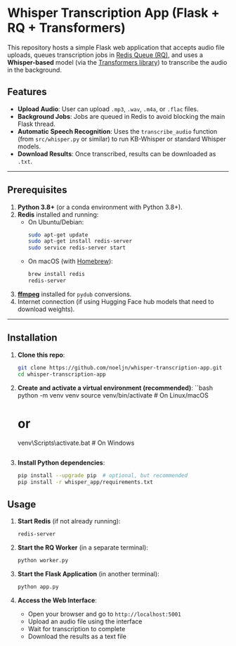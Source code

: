 # Whisper Transcription App (Flask + RQ + Transformers)

This repository hosts a simple Flask web application that accepts audio file uploads, queues transcription jobs in [Redis Queue (RQ)](https://python-rq.org/), and uses a **Whisper-based** model (via the [Transformers library](https://github.com/huggingface/transformers)) to transcribe the audio in the background.

## Features

- **Upload Audio**: User can upload `.mp3`, `.wav`, `.m4a`, or `.flac` files.
- **Background Jobs**: Jobs are queued in Redis to avoid blocking the main Flask thread.
- **Automatic Speech Recognition**: Uses the `transcribe_audio` function (from `src/whisper.py` or similar) to run KB-Whisper or standard Whisper models.
- **Download Results**: Once transcribed, results can be downloaded as `.txt`.

---

## Prerequisites

1. **Python 3.8+** (or a conda environment with Python 3.8+).
2. **Redis** installed and running:
   - On Ubuntu/Debian:
     ```bash
     sudo apt-get update
     sudo apt-get install redis-server
     sudo service redis-server start
     ```
   - On macOS (with [Homebrew](https://brew.sh/)):
     ```bash
     brew install redis
     redis-server
     ```
3. [**ffmpeg**](https://ffmpeg.org/) installed for `pydub` conversions.
4. Internet connection (if using Hugging Face hub models that need to download weights).

---

## Installation

1. **Clone this repo**:
   ```bash
   git clone https://github.com/noeljn/whisper-transcription-app.git
   cd whisper-transcription-app
   ```

2. **Create and activate a virtual environment (recommended)**:
    ``bash
    python -m venv venv
    source venv/bin/activate  # On Linux/macOS
    # or
    venv\Scripts\activate.bat  # On Windows
    ````

3. **Install Python dependencies**:
    ```bash
    pip install --upgrade pip  # optional, but recommended
    pip install -r whisper_app/requirements.txt
    ```

## Usage
1. **Start Redis** (if not already running):
   ```bash
   redis-server
   ```

2. **Start the RQ Worker** (in a separate terminal):
   ```bash
   python worker.py
   ```

3. **Start the Flask Application** (in another terminal):
   ```bash
   python app.py
   ```

4. **Access the Web Interface**:
   - Open your browser and go to `http://localhost:5001`
   - Upload an audio file using the interface
   - Wait for transcription to complete
   - Download the results as a text file
